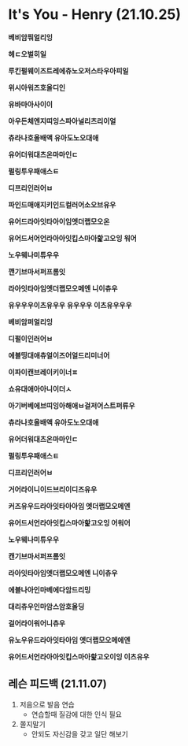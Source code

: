 # It's You - Henry (21.10.25)

**베비암풔얼리잉**

**헤ㄷ오벌히일**

**루킨펄웨이즈트레에츄노오저스타우아피일**

**위시아워즈호올디인**

**유바마아사이이**

**아우든체엔지띠잉스파아널리츠리이얼**

**츄라나호올배액 유아도노오대애** 

**유어더워대츠온마마인ㄷ**

**펄링투우패애스ㅌ**

**디프리인러어ㅂ**

**파인드매애지키인드컬러어소오브유우**

**유어드라아잇타아이임엣더랩모오온**

**유어드서어언라아아잇킵스마아핥고오잉 워어**

**노우웨나미튜우우**

**깬기브마서퍼프롬잇**

**라아잇타아임엣더랩모오메엔 니이츄우**

**유우우우이츠유우우 유우우우 이츠유우우우**



**베비암퍼얼리잉**

**디펄이인러어ㅂ**

**에블띵대애츄얼이즈어얼드리미너어**

**이파이캔브레이키이너ㅍ**

**쇼유대애아아니이더ㅅ**

**아기버베에브띠잉아해애ㅂ걸저어스트퍼류우**

**츄라나호올배액 유아도노오대애**

**유어더워대츠온마마인ㄷ**

**펄링투우패애스ㅌ**

**디프리인러어ㅂ**

**거어라이니이드브리이디즈유우**

**커즈유우드라아잇타아아임 엣더랩모오메엔**

**유어드서언라아잇킵스마아핥고오잉 어워어**

**노우웨나미튜우우**

**캔기브마서퍼프롬잇**

**라아잇타아임엣더랩모오메엔 니이츄우**



**에블나아인마베에다암드리밍**

**대리츄우인마암스암호올딩**

**걸어라이워어니츄우**

**유노우유드라아잇타아임 엣더랩모오메에엔**

**유어드서언라아아잇킵스마아핥고오이잉 이츠유우**



## 레슨 피드백 (21.11.07)

1. 저음으로 발음 연습
   - 연습할때 질감에 대한 인식 필요
2. 쫄지말기
   - 안되도 자신감을 갖고 일단 해보기
